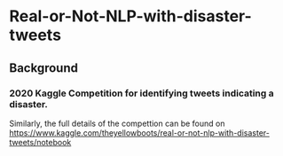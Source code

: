 # Real-or-Not-NLP-with-disaster-tweets

## Background
### 2020 Kaggle Competition for identifying tweets indicating a disaster.

Similarly, the full details of the compettion can be found on https://www.kaggle.com/theyellowboots/real-or-not-nlp-with-disaster-tweets/notebook
